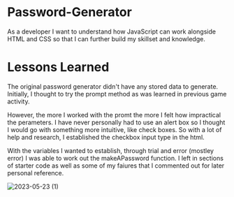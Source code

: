 # Password-Generator

As a developer I want to understand how JavaScript can work alongside HTML and CSS so that I can further build my skillset and knowledge.

# Lessons Learned

The original password generator didn't have any stored data to generate. Initially, I thought to try the prompt method as was learned in previous game activity.

However, the more I worked with the promt the more I felt how impractical the perameters. I have never personally had to use an alert box so I thought I would go with something more intuitive, like check boxes. So with a lot of help and research, I established the checkbox input type in the html.

With the variables I wanted to establish, through trial and error (mostley error) I was able to work out the makeAPassword function. I left in sections of starter code as well as some of my faiures that I commented out for later personal reference.

![2023-05-23 (1)](https://github.com/OutlawDisco/Password-Generator/assets/132489020/c2507789-0e39-49c1-b954-4a8bb957584b)
